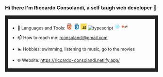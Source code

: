 ### Hi there I'm Riccardo Consolandi, a self taugh web developer 👋


<table width="100%" style="border:10px solid #232323"> 
  <td width="50%">
      
- 🔨  Languages and Tools:  <img src="https://raw.githubusercontent.com/github/explore/80688e429a7d4ef2fca1e82350fe8e3517d3494d/topics/html/html.png" width="20px" alt="html"/> <img src="https://raw.githubusercontent.com/github/explore/80688e429a7d4ef2fca1e82350fe8e3517d3494d/topics/css/css.png" width="20px" alt="css" /> <img src="https://raw.githubusercontent.com/github/explore/80688e429a7d4ef2fca1e82350fe8e3517d3494d/topics/javascript/javascript.png" width="20px" alt="javascript"/> <img src="https://raw.githubusercontent.com/microsoft/TypeScript-Website/v2/packages/typescriptlang-org/static/branding/ts-logo-512.svg" width="20px" alt="typescript" /> <img src="https://raw.githubusercontent.com/github/explore/80688e429a7d4ef2fca1e82350fe8e3517d3494d/topics/react/react.png" width="20px" alt="react" /> <img src="https://raw.githubusercontent.com/github/explore/80688e429a7d4ef2fca1e82350fe8e3517d3494d/topics/git/git.png" width="20px" alt="git" /> 
- 📫 How to reach me: rconsolandi@gmail.com
- 🏊 Hobbies: swimming, listening to music, go to the movies 
- 🌐 Website: https://riccardo-consolandi.netlify.app/

  </td>
